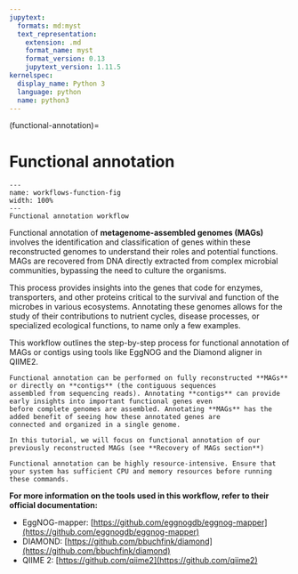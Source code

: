 ```yaml
---
jupytext:
  formats: md:myst
  text_representation:
    extension: .md
    format_name: myst
    format_version: 0.13
    jupytext_version: 1.11.5
kernelspec:
  display_name: Python 3
  language: python
  name: python3
---
```

(functional-annotation)=
# Functional annotation
```{figure} ../../images/workflows-functional.png
---
name: workflows-function-fig
width: 100%
---
Functional annotation workflow
```

Functional annotation of **metagenome-assembled genomes (MAGs)** involves the identification and classification of genes 
within these reconstructed genomes to understand their roles and potential functions. MAGs are recovered from DNA directly 
extracted from complex microbial communities, bypassing the need to culture the organisms.

This process provides insights into the genes that code for enzymes, transporters, and other proteins critical to the 
survival and function of the microbes in various ecosystems. Annotating these genomes allows for the study of their 
contributions to nutrient cycles, disease processes, or specialized ecological functions, to name only a few examples.

This workflow outlines the step-by-step process for functional annotation of MAGs or contigs using tools like EggNOG and 
the Diamond aligner in QIIME2.

```{note}
Functional annotation can be performed on fully reconstructed **MAGs** or directly on **contigs** (the contiguous sequences 
assembled from sequencing reads). Annotating **contigs** can provide early insights into important functional genes even 
before complete genomes are assembled. Annotating **MAGs** has the added benefit of seeing how these annotated genes are 
connected and organized in a single genome.

In this tutorial, we will focus on functional annotation of our previously reconstructed MAGs (see **Recovery of MAGs section**)
```
```{warning}
Functional annotation can be highly resource-intensive. Ensure that your system has sufficient CPU and memory resources before running these commands.
```
**For more information on the tools used in this workflow, refer to their official documentation:**

- EggNOG-mapper: [https://github.com/eggnogdb/eggnog-mapper](https://github.com/eggnogdb/eggnog-mapper)
- DIAMOND: [https://github.com/bbuchfink/diamond](https://github.com/bbuchfink/diamond)
- QIIME 2: [https://github.com/qiime2](https://github.com/qiime2)